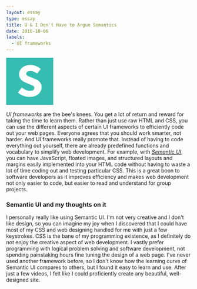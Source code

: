 ```yaml
---
layout: essay
type: essay
title: U & I Don't Have to Argue Semantics
date: 2016-10-06
labels:
  - UI frameworks
---
```


<img class="ui medium center floated image" src="../images/SUIlogo.png">

_UI frameworks_ are the bee's knees. You get a lot of return and reward for taking the time to learn them. Rather than just use raw HTML and CSS, you can use the different aspects of certain UI frameworks to efficiently code out your web pages. Everyone agrees that you should work smarter, not harder. And UI frameworks really promote that. Instead of having to code everything out yourself, there are already predefined functions and vocabulary to simplify web development. For example, with [_Semantic UI_](http://semantic-ui.com/), you can have JavaScript, floated images, and structured layouts and margins easily implemented into your HTML code without having to waste a lot of time coding out and testing particular CSS. This is a great boon to software developers as it improves efficiency and makes web development not only easier to code, but easier to read and understand for group projects.

### Semantic UI and my thoughts on it

I personally really like using Semantic UI. I'm not very creative and I don't like design, so you can imagine my joy when I discovered that I could have most of my CSS and web designing handled for me with just a few keystrokes. CSS is the bane of my programming existence, as I definitely do not enjoy the creative aspect of web development. I vastly prefer programming with logical problem solving and software development, not spending painstaking hours fine tuning the design of a web page. I've never used another framework before, so I don't know how the learning curve of Semantic UI compares to others, but I found it easy to learn and use. After just a few videos, I felt like I could proficiently create any beautiful, well-designed site.
